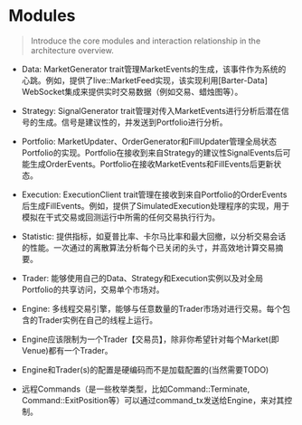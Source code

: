 # Modules

> Introduce the core modules and interaction relationship in the architecture overview.


- Data: MarketGenerator trait管理MarketEvents的生成，该事件作为系统的心跳。例如，提供了live::MarketFeed实现，该实现利用[Barter-Data] WebSocket集成来提供实时交易数据（例如交易、蜡烛图等）。
- Strategy: SignalGenerator trait管理对传入MarketEvents进行分析后潜在信号的生成。信号是建议性的，并发送到Portfolio进行分析。
- Portfolio: MarketUpdater、OrderGenerator和FillUpdater管理全局状态Portfolio的实现。Portfolio在接收到来自Strategy的建议性SignalEvents后可能生成OrderEvents。Portfolio在接收MarketEvents和FillEvents后更新状态。
- Execution: ExecutionClient trait管理在接收到来自Portfolio的OrderEvents后生成FillEvents。例如，提供了SimulatedExecution处理程序的实现，用于模拟在干式交易或回测运行中所需的任何交易执行行为。
- Statistic: 提供指标，如夏普比率、卡尔马比率和最大回撤，以分析交易会话的性能。一次通过的离散算法分析每个已关闭的头寸，并高效地计算交易摘要。
- Trader: 能够使用自己的Data、Strategy和Execution实例以及对全局Portfolio的共享访问，交易单个市场对。
- Engine: 多线程交易引擎，能够与任意数量的Trader市场对进行交易。每个包含的Trader实例在自己的线程上运行。


- Engine应该限制为一个Trader【交易员】，除非你希望针对每个Market(即Venue)都有一个Trader。
- Engine和Trader(s)的配置是硬编码而不是加载配置的(当然需要TODO)
- 远程Commands（是一些枚举类型，比如Command::Terminate, Command::ExitPosition等）可以通过command_tx发送给Engine，来对其控制。